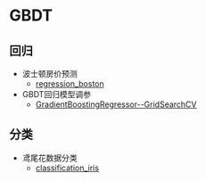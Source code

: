 # GBDT

## 回归
* 波士顿房价预测
  * [regression_boston](https://github.com/FangChao1086/Machine_learning/blob/master/%E6%9C%BA%E5%99%A8%E5%AD%A6%E4%B9%A0/GBDT/regression_boston.py)
* GBDT回归模型调参
  * [GradientBoostingRegressor--GridSearchCV](https://github.com/FangChao1086/Machine_learning/blob/master/%E6%9C%BA%E5%99%A8%E5%AD%A6%E4%B9%A0/GBDT/GradientBoostingRegressor--GridSearchCV.py)  
  
## 分类
* 鸢尾花数据分类
  * [classification_iris](https://github.com/FangChao1086/Machine_learning/blob/master/%E6%9C%BA%E5%99%A8%E5%AD%A6%E4%B9%A0/GBDT/classification_iris.py)
